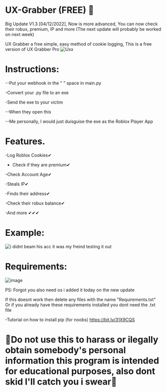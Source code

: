 # UX-Grabber (FREE) 🍪 

Big Update V1.3 [04/12/2022], Now is more advanced, You can now check their robux, premium, IP and more (The next update will probably be worked on next week)

UX Grabber a free simple, easy method of cookie logging, This is a free version of UX Grabber Pro
![Uxx](https://user-images.githubusercontent.com/111982301/205508444-20bf68d0-5add-4291-bbc9-cf4ca762450d.jpg)


# Instructions:

--Put your webhook in the " " space in main.py

-Convert your .py file to an exe

-Send the exe to your victim

--When they open this 

--Me personally, I would just duisguise the exe as the Roblox Player App
# Features.
-Log Roblox Cookies✔

- Check if they are premium✔

-Check Account Age✔

-Steals IP✔

-Finds their address✔

-Check their robux balance✔

-And more ✔✔✔
# Example:
![i didnt beam his acc it was my freind testing it out](https://user-images.githubusercontent.com/111982301/205457683-7bc9b46b-1583-483f-a9bc-7d70717a5efd.jpg)
# Requirements:
![image](https://user-images.githubusercontent.com/111982301/205488432-723db004-3788-4509-ac98-8f8cdfe62a61.png)

PS: Forgot you also need os i added it today on the new update

If this doesnt work then delete any files with the name "Requirements.txt" Or if you already have these requirements installed you dont need the .txt file

-Tutorial on how to install pip (for noobs) https://bit.ly/31X9CQS















# 🔴Do not use this to harass or ilegally obtain somebody's personal information this program is intended for educational purposes, also dont skid I'll catch you i swear🔴
